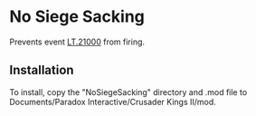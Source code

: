 # No Siege Sacking

Prevents event [LT.21000](https://www.reddit.com/r/CrusaderKings/comments/bxqp6u/event_lt21000_is_ridiculous/) from firing.

## Installation
To install, copy the "NoSiegeSacking" directory and .mod file to Documents/Paradox Interactive/Crusader Kings II/mod.
